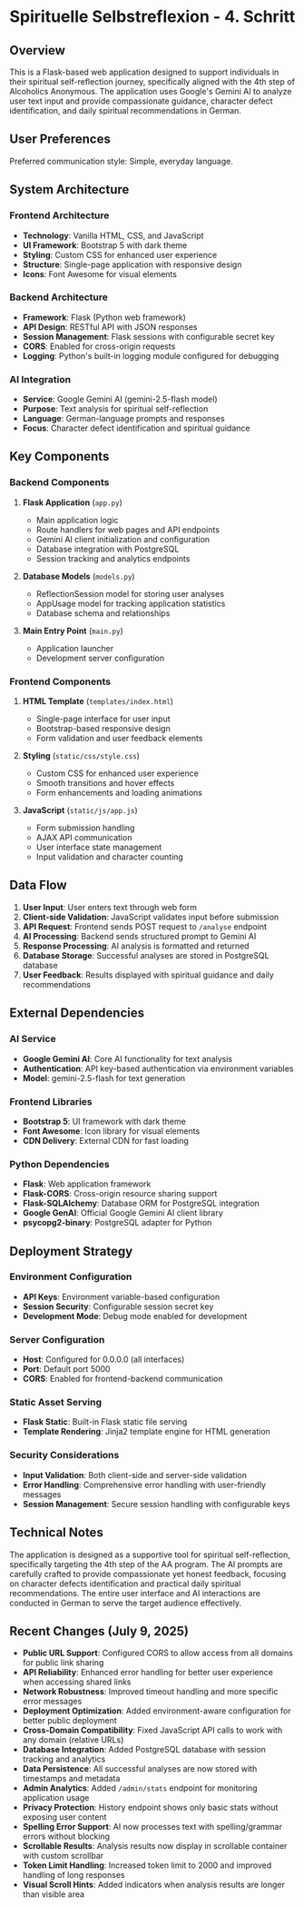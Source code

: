 # Spirituelle Selbstreflexion - 4. Schritt

## Overview

This is a Flask-based web application designed to support individuals in their spiritual self-reflection journey, specifically aligned with the 4th step of Alcoholics Anonymous. The application uses Google's Gemini AI to analyze user text input and provide compassionate guidance, character defect identification, and daily spiritual recommendations in German.

## User Preferences

Preferred communication style: Simple, everyday language.

## System Architecture

### Frontend Architecture
- **Technology**: Vanilla HTML, CSS, and JavaScript
- **UI Framework**: Bootstrap 5 with dark theme
- **Styling**: Custom CSS for enhanced user experience
- **Structure**: Single-page application with responsive design
- **Icons**: Font Awesome for visual elements

### Backend Architecture
- **Framework**: Flask (Python web framework)
- **API Design**: RESTful API with JSON responses
- **Session Management**: Flask sessions with configurable secret key
- **CORS**: Enabled for cross-origin requests
- **Logging**: Python's built-in logging module configured for debugging

### AI Integration
- **Service**: Google Gemini AI (gemini-2.5-flash model)
- **Purpose**: Text analysis for spiritual self-reflection
- **Language**: German-language prompts and responses
- **Focus**: Character defect identification and spiritual guidance

## Key Components

### Backend Components
1. **Flask Application** (`app.py`)
   - Main application logic
   - Route handlers for web pages and API endpoints
   - Gemini AI client initialization and configuration
   - Database integration with PostgreSQL
   - Session tracking and analytics endpoints

2. **Database Models** (`models.py`)
   - ReflectionSession model for storing user analyses
   - AppUsage model for tracking application statistics
   - Database schema and relationships

3. **Main Entry Point** (`main.py`)
   - Application launcher
   - Development server configuration

### Frontend Components
1. **HTML Template** (`templates/index.html`)
   - Single-page interface for user input
   - Bootstrap-based responsive design
   - Form validation and user feedback elements

2. **Styling** (`static/css/style.css`)
   - Custom CSS for enhanced user experience
   - Smooth transitions and hover effects
   - Form enhancements and loading animations

3. **JavaScript** (`static/js/app.js`)
   - Form submission handling
   - AJAX API communication
   - User interface state management
   - Input validation and character counting

## Data Flow

1. **User Input**: User enters text through web form
2. **Client-side Validation**: JavaScript validates input before submission
3. **API Request**: Frontend sends POST request to `/analyse` endpoint
4. **AI Processing**: Backend sends structured prompt to Gemini AI
5. **Response Processing**: AI analysis is formatted and returned
6. **Database Storage**: Successful analyses are stored in PostgreSQL database
7. **User Feedback**: Results displayed with spiritual guidance and daily recommendations

## External Dependencies

### AI Service
- **Google Gemini AI**: Core AI functionality for text analysis
- **Authentication**: API key-based authentication via environment variables
- **Model**: gemini-2.5-flash for text generation

### Frontend Libraries
- **Bootstrap 5**: UI framework with dark theme
- **Font Awesome**: Icon library for visual elements
- **CDN Delivery**: External CDN for fast loading

### Python Dependencies
- **Flask**: Web application framework
- **Flask-CORS**: Cross-origin resource sharing support
- **Flask-SQLAlchemy**: Database ORM for PostgreSQL integration
- **Google GenAI**: Official Google Gemini AI client library
- **psycopg2-binary**: PostgreSQL adapter for Python

## Deployment Strategy

### Environment Configuration
- **API Keys**: Environment variable-based configuration
- **Session Security**: Configurable session secret key
- **Development Mode**: Debug mode enabled for development

### Server Configuration
- **Host**: Configured for 0.0.0.0 (all interfaces)
- **Port**: Default port 5000
- **CORS**: Enabled for frontend-backend communication

### Static Asset Serving
- **Flask Static**: Built-in Flask static file serving
- **Template Rendering**: Jinja2 template engine for HTML generation

### Security Considerations
- **Input Validation**: Both client-side and server-side validation
- **Error Handling**: Comprehensive error handling with user-friendly messages
- **Session Management**: Secure session handling with configurable keys

## Technical Notes

The application is designed as a supportive tool for spiritual self-reflection, specifically targeting the 4th step of the AA program. The AI prompts are carefully crafted to provide compassionate yet honest feedback, focusing on character defects identification and practical daily spiritual recommendations. The entire user interface and AI interactions are conducted in German to serve the target audience effectively.

## Recent Changes (July 9, 2025)

- **Public URL Support**: Configured CORS to allow access from all domains for public link sharing
- **API Reliability**: Enhanced error handling for better user experience when accessing shared links
- **Network Robustness**: Improved timeout handling and more specific error messages
- **Deployment Optimization**: Added environment-aware configuration for better public deployment
- **Cross-Domain Compatibility**: Fixed JavaScript API calls to work with any domain (relative URLs)
- **Database Integration**: Added PostgreSQL database with session tracking and analytics
- **Data Persistence**: All successful analyses are now stored with timestamps and metadata
- **Admin Analytics**: Added `/admin/stats` endpoint for monitoring application usage
- **Privacy Protection**: History endpoint shows only basic stats without exposing user content
- **Spelling Error Support**: AI now processes text with spelling/grammar errors without blocking
- **Scrollable Results**: Analysis results now display in scrollable container with custom scrollbar
- **Token Limit Handling**: Increased token limit to 2000 and improved handling of long responses
- **Visual Scroll Hints**: Added indicators when analysis results are longer than visible area